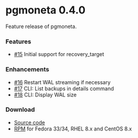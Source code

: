 # pgmoneta 0.4.0

Feature release of pgmoneta.

### Features

* [#15](https://github.com/pgmoneta/pgmoneta/issues/15) Initial support for recovery_target

### Enhancements

* [#16](https://github.com/pgmoneta/pgmoneta/issues/16) Restart WAL streaming if necessary
* [#17](https://github.com/pgmoneta/pgmoneta/issues/17) CLI: List backups in details command
* [#18](https://github.com/pgmoneta/pgmoneta/issues/18) CLI: Display WAL size

### Download

* [Source code](https://github.com/pgmoneta/pgmoneta/releases/download/0.4.0/pgmoneta-0.4.0.tar.gz)
* [RPM](https://yum.postgresql.org) for Fedora 33/34, RHEL 8.x and CentOS 8.x
